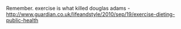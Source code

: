 Remember. exercise is what killed douglas adams - http://www.guardian.co.uk/lifeandstyle/2010/sep/19/exercise-dieting-public-health